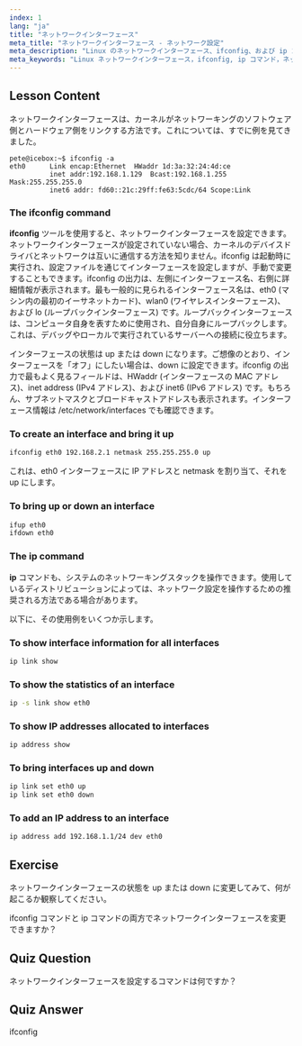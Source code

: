 ```yaml
---
index: 1
lang: "ja"
title: "ネットワークインターフェース"
meta_title: "ネットワークインターフェース - ネットワーク設定"
meta_description: "Linux のネットワークインターフェース、ifconfig、および ip コマンドについて学びます。ネットワーク設定の構成と管理方法を理解します。Linux ネットワーキングの旅を始めましょう！"
meta_keywords: "Linux ネットワークインターフェース，ifconfig, ip コマンド，ネットワーク設定，Linux ネットワーキング，初心者，チュートリアル，ガイド"
---
```


## Lesson Content

ネットワークインターフェースは、カーネルがネットワーキングのソフトウェア側とハードウェア側をリンクする方法です。これについては、すでに例を見てきました。

```plaintext
pete@icebox:~$ ifconfig -a
eth0      Link encap:Ethernet  HWaddr 1d:3a:32:24:4d:ce
          inet addr:192.168.1.129  Bcast:192.168.1.255  Mask:255.255.255.0
          inet6 addr: fd60::21c:29ff:fe63:5cdc/64 Scope:Link
```

### The ifconfig command

**ifconfig** ツールを使用すると、ネットワークインターフェースを設定できます。ネットワークインターフェースが設定されていない場合、カーネルのデバイスドライバとネットワークは互いに通信する方法を知りません。ifconfig は起動時に実行され、設定ファイルを通じてインターフェースを設定しますが、手動で変更することもできます。ifconfig の出力は、左側にインターフェース名、右側に詳細情報が表示されます。最も一般的に見られるインターフェース名は、eth0 (マシン内の最初のイーサネットカード)、wlan0 (ワイヤレスインターフェース)、および lo (ループバックインターフェース) です。ループバックインターフェースは、コンピュータ自身を表すために使用され、自分自身にループバックします。これは、デバッグやローカルで実行されているサーバーへの接続に役立ちます。

インターフェースの状態は up または down になります。ご想像のとおり、インターフェースを「オフ」にしたい場合は、down に設定できます。ifconfig の出力で最もよく見るフィールドは、HWaddr (インターフェースの MAC アドレス)、inet address (IPv4 アドレス)、および inet6 (IPv6 アドレス) です。もちろん、サブネットマスクとブロードキャストアドレスも表示されます。インターフェース情報は /etc/network/interfaces でも確認できます。

### To create an interface and bring it up

```bash
ifconfig eth0 192.168.2.1 netmask 255.255.255.0 up
```

これは、eth0 インターフェースに IP アドレスと netmask を割り当て、それを up にします。

### To bring up or down an interface

```bash
ifup eth0
ifdown eth0
```

### The ip command

**ip** コマンドも、システムのネットワーキングスタックを操作できます。使用しているディストリビューションによっては、ネットワーク設定を操作するための推奨される方法である場合があります。

以下に、その使用例をいくつか示します。

### To show interface information for all interfaces

```bash
ip link show
```

### To show the statistics of an interface

```bash
ip -s link show eth0
```

### To show IP addresses allocated to interfaces

```bash
ip address show
```

### To bring interfaces up and down

```bash
ip link set eth0 up
ip link set eth0 down
```

### To add an IP address to an interface

```bash
ip address add 192.168.1.1/24 dev eth0
```

## Exercise

ネットワークインターフェースの状態を up または down に変更してみて、何が起こるか観察してください。

ifconfig コマンドと ip コマンドの両方でネットワークインターフェースを変更できますか？

## Quiz Question

ネットワークインターフェースを設定するコマンドは何ですか？

## Quiz Answer

ifconfig
